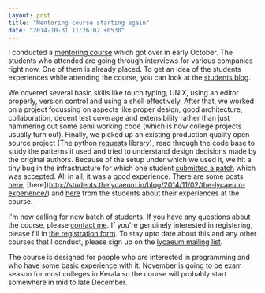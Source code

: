 ```yaml
---
layout: post
title: "Mentoring course starting again"
date: "2014-10-31 11:26:02 +0530"
---
```


I conducted a [mentoring course](http://thelycaeum.in/blog/2014/03/27/3_month_mentoring_course/) which got over in early October. The students who attended are going through interviews for various companies right now. One of them is already placed. To get an idea of the students experiences while attending the course, you can look at the [students blog](http://students.thelycaeum.in/blog/).

We covered several basic skills like touch typing, UNIX, using an editor properly, version control and using a shell effectively. After that, we worked on a project focussing on aspects like proper design, good architecture, collaboration, decent test coverage and extensibility rather than just hammering out some semi working code (which is how college projects usually turn out). Finally, we picked up an existing production quality open source project (The python [requests](https://github.com/requests/) library), read through the code base to study the patterns it used and tried to understand design decisions made by the original authors. Because of the setup under which we used it, we hit a tiny bug in the infrastructure for which one student [submitted a patch](https://github.com/kennethreitz/requests/commits?author=syedsuhail) which was accepted. All in all, it was a good experience. There are some posts [here](http://students.thelycaeum.in/blog/2014/11/01/fueled-from-thelycaeum/), [here])http://students.thelycaeum.in/blog/2014/11/02/the-lycaeum-experience/) and [here](http://students.thelycaeum.in/blog/2014/11/02/my-experience/) from the students about their experiences at the course.

I'm now calling for new batch of students. If you have any questions about the course, please [contact me](http://thelycaeum.in/contact.html). If you're genuinely interested in registering, please fill in [the registration form](https://docs.google.com/forms/d/1IGzbzr6PjGOqrja0FAHizod3Em7a57lQ7ToLeM0zYSw/viewform). To stay upto date about this and any other courses that I conduct, please sign up on the [lycaeum mailing list](https://groups.google.com/forum/#!forum/the-lycaeum).

The course is designed for people who are interested in programming and who have some basic experience with it. November is going to be exam season for most colleges in Kerala so the course will probably start somewhere in mid to late December.





